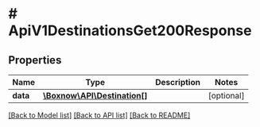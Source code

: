 # # ApiV1DestinationsGet200Response

## Properties

Name | Type | Description | Notes
------------ | ------------- | ------------- | -------------
**data** | [**\Boxnow\API\Destination[]**](Destination.md) |  | [optional]

[[Back to Model list]](../../README.md#models) [[Back to API list]](../../README.md#endpoints) [[Back to README]](../../README.md)
